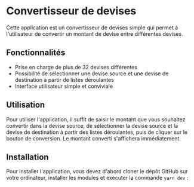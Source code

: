 # Convertisseur de devises

Cette application est un convertisseur de devises simple qui permet à l'utilisateur de convertir un montant de devise entre différentes devises.

## Fonctionnalités

- Prise en charge de plus de 32 devises différentes
- Possibilité de sélectionner une devise source et une devise de destination à partir de listes déroulantes
- Interface utilisateur simple et conviviale

## Utilisation

Pour utiliser l'application, il suffit de saisir le montant que vous souhaitez convertir dans la devise source, de sélectionner la devise source et la devise de destination à partir des listes déroulantes, puis de cliquer sur le bouton de conversion. Le montant converti s'affichera immédiatement.

## Installation

Pour installer l'application, vous devez d'abord cloner le dépôt GitHub sur votre ordinateur, installer les modules et executer la commande  `yarn dev`  :
